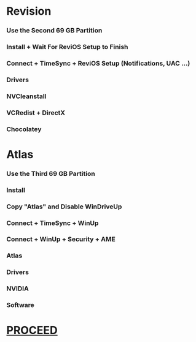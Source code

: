 # Revision

### Use the Second 69 GB Partition
### Install + Wait For ReviOS Setup to Finish
### Connect + TimeSync + ReviOS Setup (Notifications, UAC ...)
### Drivers
### NVCleanstall
### VCRedist + DirectX
### Chocolatey

# Atlas

### Use the Third 69 GB Partition
### Install
### Copy "Atlas" and Disable WinDriveUp
### Connect + TimeSync + WinUp
### Connect + WinUp + Security + AME
### Atlas
### Drivers
### NVIDIA
### Software

# [PROCEED](https://github.com/hookstdev/OmniGuides/blob/omni/OS/Android/nqmido.md)
